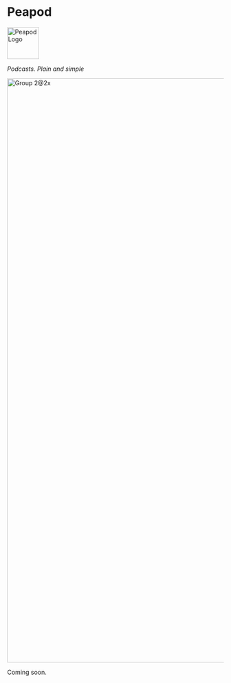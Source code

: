 # Peapod

<img width="74" alt="Peapod Logo" src="https://github.com/user-attachments/assets/413d1c1d-b138-4fbf-956e-d3864c8fb7a3" />

*Podcasts. Plain and simple*

<img width="1360" alt="Group 2@2x" src="https://github.com/user-attachments/assets/45123fb9-7273-497a-977a-50aa0c8290a3" />

Coming soon.
